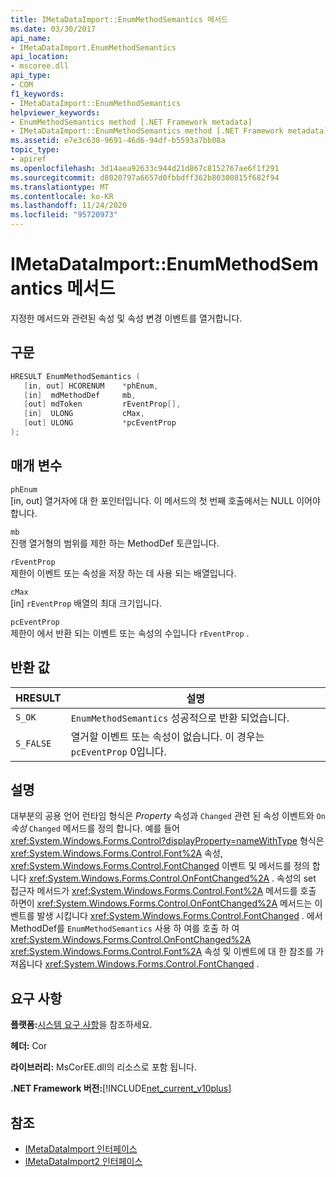 ```yaml
---
title: IMetaDataImport::EnumMethodSemantics 메서드
ms.date: 03/30/2017
api_name:
- IMetaDataImport.EnumMethodSemantics
api_location:
- mscoree.dll
api_type:
- COM
f1_keywords:
- IMetaDataImport::EnumMethodSemantics
helpviewer_keywords:
- EnumMethodSemantics method [.NET Framework metadata]
- IMetaDataImport::EnumMethodSemantics method [.NET Framework metadata]
ms.assetid: e7e3c630-9691-46d6-94df-b5593a7bb08a
topic_type:
- apiref
ms.openlocfilehash: 3d14aea92633c944d21d867c8152767ae6f1f291
ms.sourcegitcommit: d8020797a6657d0fbbdff362b80300815f682f94
ms.translationtype: MT
ms.contentlocale: ko-KR
ms.lasthandoff: 11/24/2020
ms.locfileid: "95720973"
---
```

# <a name="imetadataimportenummethodsemantics-method"></a>IMetaDataImport::EnumMethodSemantics 메서드

지정한 메서드와 관련된 속성 및 속성 변경 이벤트를 열거합니다.  
  
## <a name="syntax"></a>구문  
  
```cpp  
HRESULT EnumMethodSemantics (  
   [in, out] HCORENUM    *phEnum,  
   [in]  mdMethodDef     mb,
   [out] mdToken         rEventProp[],  
   [in]  ULONG           cMax,  
   [out] ULONG           *pcEventProp  
);  
```  
  
## <a name="parameters"></a>매개 변수  

 `phEnum`  
 [in, out] 열거자에 대 한 포인터입니다. 이 메서드의 첫 번째 호출에서는 NULL 이어야 합니다.  
  
 `mb`  
 진행 열거형의 범위를 제한 하는 MethodDef 토큰입니다.  
  
 `rEventProp`  
 제한이 이벤트 또는 속성을 저장 하는 데 사용 되는 배열입니다.  
  
 `cMax`  
 [in] `rEventProp` 배열의 최대 크기입니다.  
  
 `pcEventProp`  
 제한이 에서 반환 되는 이벤트 또는 속성의 수입니다 `rEventProp` .  
  
## <a name="return-value"></a>반환 값  
  
|HRESULT|설명|  
|-------------|-----------------|  
|`S_OK`|`EnumMethodSemantics` 성공적으로 반환 되었습니다.|  
|`S_FALSE`|열거할 이벤트 또는 속성이 없습니다. 이 경우는 `pcEventProp` 0입니다.|  
  
## <a name="remarks"></a>설명  

 대부분의 공용 언어 런타임 형식은 *Property* 속성과 `Changed` 관련 된 속성 이벤트와 `On` *속성* `Changed` 메서드를 정의 합니다. 예를 들어 <xref:System.Windows.Forms.Control?displayProperty=nameWithType> 형식은 <xref:System.Windows.Forms.Control.Font%2A> 속성, <xref:System.Windows.Forms.Control.FontChanged> 이벤트 및 메서드를 정의 합니다 <xref:System.Windows.Forms.Control.OnFontChanged%2A> . 속성의 set 접근자 메서드가 <xref:System.Windows.Forms.Control.Font%2A> 메서드를 호출 하면이 <xref:System.Windows.Forms.Control.OnFontChanged%2A> 메서드는 이벤트를 발생 시킵니다 <xref:System.Windows.Forms.Control.FontChanged> . 에서 MethodDef를 `EnumMethodSemantics` 사용 하 여를 호출 하 여 <xref:System.Windows.Forms.Control.OnFontChanged%2A> <xref:System.Windows.Forms.Control.Font%2A> 속성 및 이벤트에 대 한 참조를 가져옵니다 <xref:System.Windows.Forms.Control.FontChanged> .  
  
## <a name="requirements"></a>요구 사항  

 **플랫폼:**[시스템 요구 사항](../../get-started/system-requirements.md)을 참조하세요.  
  
 **헤더:** Cor  
  
 **라이브러리:** MsCorEE.dll의 리소스로 포함 됩니다.  
  
 **.NET Framework 버전:**[!INCLUDE[net_current_v10plus](../../../../includes/net-current-v10plus-md.md)]  
  
## <a name="see-also"></a>참조

- [IMetaDataImport 인터페이스](imetadataimport-interface.md)
- [IMetaDataImport2 인터페이스](imetadataimport2-interface.md)
